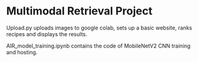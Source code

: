 # Multimodal Retrieval Project

Upload.py uploads images to google colab, sets up a basic website, ranks recipes and displays the results. 

AIR_model_training.ipynb contains the code of MobileNetV2 CNN training and hosting.
